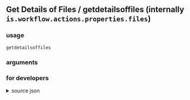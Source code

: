 
## Get Details of Files / getdetailsoffiles (internally `is.workflow.actions.properties.files`)




### usage
`getdetailsoffiles `

### arguments


### for developers

<details><summary>source json</summary>
<p>
```json
{
	"ActionClass": "WFContentItemPropertiesAction",
	"Category": "Documents",
	"CreationDate": "2015-01-22T08:00:00.000Z",
	"IconName": "Documents.png",
	"Input": {
		"Types": [
			"public.data"
		]
	},
	"Name": "Get Details of Files",
	"Subcategory": "Files",
	"SuggestedNever": true,
	"WFContentItemClass": "WFGenericFileContentItem"
}
```
</p></details>
